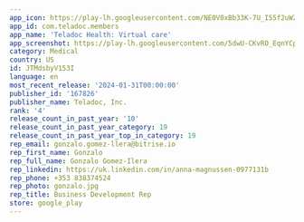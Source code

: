 ```yaml
---
app_icon: https://play-lh.googleusercontent.com/NE0V0xBb33K-7U_I55f2uWZDXTpP8ZUaD0kHhpb__3DU0g2qNOveDnMm5IRRdJN_FwQ
app_id: com.teladoc.members
app_name: 'Teladoc Health: Virtual care'
app_screenshot: https://play-lh.googleusercontent.com/5dwU-CKvRO_EqnYCpjk9dN3hMdXewWBkD6bC2_MhSTKlx3eb734WN3oWbxtZzg2wjSzx
category: Medical
country: US
id: JTMdsbyV153I
language: en
most_recent_release: '2024-01-31T00:00:00'
publisher_id: '167826'
publisher_name: Teladoc, Inc.
rank: '4'
release_count_in_past_year: '10'
release_count_in_past_year_category: 19
release_count_in_past_year_top_in_category: 19
rep_email: gonzalo.gomez-llera@bitrise.io
rep_first_name: Gonzalo
rep_full_name: Gonzalo Gomez-Ilera
rep_linkedin: https://uk.linkedin.com/in/anna-magnussen-0977131b
rep_phone: +353 838374524
rep_photo: gonzalo.jpg
rep_title: Business Development Rep
store: google_play
---
```

